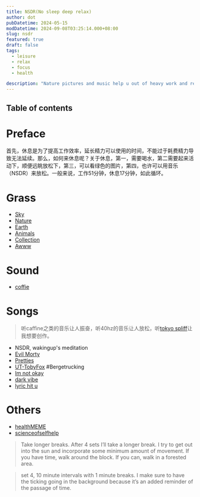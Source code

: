 ```yaml
---
title: NSDR(No sleep deep relax)
author: dot
pubDatetime: 2024-05-15
modDatetime: 2024-09-08T03:25:14.000+08:00
slug: nsdr
featured: true
draft: false
tags:
  - leisure
  - relax
  - focus
  - health

description: "Nature pictures and music help u out of heavy work and reality"
---
```


## Table of contents

# Preface

首先，休息是为了提高工作效率，延长精力可以使用的时间，不能过于耗费精力导致无法延续。那么，如何来休息呢？关于休息，第一，需要喝水，第二需要起来活动下，顺便远眺放松下，第三，可以看绿色的图片，第四，也许可以用音乐（NSDR）来放松。一般来说，工作51分钟，休息17分钟，如此循环。

# Grass

- [Sky](https://www.reddit.com/r/SkyPorn/)
- [Nature](https://www.reddit.com/r/natureporn/)
- [Earth](https://www.reddit.com/r/EarthPorn/)
- [Animals](https://www.reddit.com/r/AnimalPorn/)
- [Collection](https://www.reddit.com/r/sfwpornnetwork/wiki/network/)
- [Awww](https://www.reddit.com/r/aww)

# Sound

- [coffie](https://coffitivity.com/)

# Songs

> 听caffine之类的音乐让人振奋，听40hz的音乐让人放松，听[tokyo spliff](https://www.youtube.com/watch?v=v2eUr8bAims&list=PL9lCQpSXnDXJOktFmS-J7KH_6BxFBmZDe&index=31)让我想要创作。

- NSDR, wakingup's meditation
- [Evil Morty](https://www.youtube.com/watch?v=mb-XCaA2HZs&list=RDmb-XCaA2HZs&start_radio=1)
- [Pretties](https://www.reddit.com/r/AskReddit/comments/12viv4v/what_is_the_prettiest_song_you_ever_heard_in_your/)
- [UT-TobyFox](https://www.reddit.com/r/Undertale/comments/139mf8s/best_undertale_song/) #Bergetrucking
- [Im not okay](https://www.reddit.com/r/AskReddit/comments/1cr0dh5/what_song_screams_im_not_doing_okay/)
- [dark vibe](https://www.reddit.com/r/AskReddit/comments/iuqlru/what_song_has_an_upbeat_tune_but_dark_lyrics/)
- [lyric hit u](https://www.reddit.com/r/AskReddit/comments/a2fbqi/what_is_a_song_lyric_that_really_hits_you_hard/)

# Others

- [healthMEME](https://www.reddit.com/r/wholesomememes/top/?t=all)
- [scienceofselfhelp](https://scienceofselfhelp.org/articles-1/2020/5/1/experiments-in-extending-deep-work)

> Take longer breaks. After 4 sets I’ll take a longer break. I try to get out into the sun and incorporate some minimum amount of movement. If you have time, walk around the block. If you can, walk in a forested area.

> set 4, 10 minute intervals with 1 minute breaks. I make sure to have the ticking going in the background because it’s an added reminder of the passage of time.
